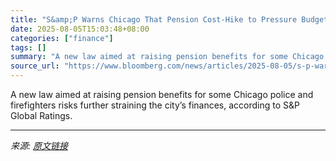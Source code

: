 ```yaml
---
title: "S&amp;P Warns Chicago That Pension Cost-Hike to Pressure Budget"
date: 2025-08-05T15:03:48+08:00
categories: ["finance"]
tags: []
summary: "A new law aimed at raising pension benefits for some Chicago police and firefighters risks further straining the city’s finances, according to S&amp;P Global Ratings."
source_url: "https://www.bloomberg.com/news/articles/2025-08-05/s-p-warns-chicago-that-pension-cost-hike-to-pressure-budget"
---
```


A new law aimed at raising pension benefits for some Chicago police and firefighters risks further straining the city’s finances, according to S&amp;P Global Ratings.

---

*来源: [原文链接](https://www.bloomberg.com/news/articles/2025-08-05/s-p-warns-chicago-that-pension-cost-hike-to-pressure-budget)*

